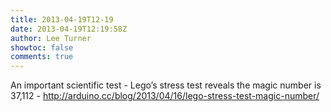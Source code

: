 ```yaml
---
title: 2013-04-19T12-19
date: 2013-04-19T12:19:58Z
author: Lee Turner
showtoc: false
comments: true
---
```


An important scientific test - Lego’s stress test reveals the magic number is 37,112 - http://arduino.cc/blog/2013/04/16/lego-stress-test-magic-number/

